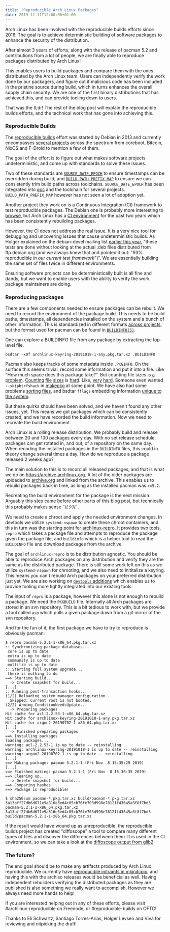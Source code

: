 ```yaml
---
title: "Reproducible Arch Linux Packages"
date: 2019-11-11T12:00:00+01:00
---
```


Arch Linux has been involved with the reproducible builds efforts since 2016.
The goal is to achieve deterministic building of software packages to enhance
the security of the distribution.

After almost 3 years of efforts, along with the release of pacman 5.2 and
contributions from a lot of people, we are finally able to reproduce packages
distributed by Arch Linux!

This enables users to build packages and compare them with the ones distributed
by the Arch Linux team. Users can independently verify the work done by our
packagers, and figure out if malicious code has been included in the pristine
source during build, which in turns enhances the overall supply chain security.
We are one of the first binary distributions that has achieved this, and can
provide tooling down to users.

That was the tl;dr! The rest of the blog post will explain the reproducible
builds efforts, and the technical work that has gone into achieving this.

### Reproducible Builds

The [reproducible builds](https://reproducible-builds.org/) effort was started
by Debian in 2013 and currently encompasses [several
projects](https://reproducible-builds.org/who/) across the spectrum from
coreboot, Bitcoin, NixOS and F-Droid to mention a few of them.

The goal of the effort is to figure out what makes software projects
undeterministic, and come up with standards to solve these issues.

Two of these standards are
[`SOURCE_DATE_EPOCH`](https://reproducible-builds.org/specs/source-date-epoch/)
to ensure timestamps can be overridden during build, and
[`BUILD_PATH_PREFIX_MAP`](https://reproducible-builds.org/specs/build-path-prefix-map/)
to ensure we can consistently trim build paths across toolchains.
`SOURCE_DATE_EPOCH` has been integrated into
[gcc](https://gcc.gnu.org/onlinedocs/cpp/Environment-Variables.html) and the
toolchain for several projects.  `BUILD_PATH_PREFIX_MAP` however has not seen a
lot of adoption yet.

Another project they work on is a Continuous Integration (CI) framework to test 
reproducible packages. The Debian one is probably more interesting to 
[browse](https://tests.reproducible-builds.org/debian/reproducible.html), but 
Arch Linux has a [CI 
environment](https://tests.reproducible-builds.org/archlinux/archlinux.html) for 
the past two years which has been consistently rebuilding packages.

However, the CI does not address the real issue. It is a very nice tool for 
debugging and uncovering issues that cause undeterministic builds. As Holger 
explained on the debian-devel mailing list [earlier this 
year](https://lists.debian.org/debian-devel/2019/03/msg00017.html), "these tests 
are done without looking at the actual .deb files distributed from 
ftp.debian.org (and we always knew that and pointed it out: "93% reproducible 
_in our current test framework_")". We are essentially building the same set of 
files twice in different environments.

Ensuring software projects can be deterministically built is all fine and dandy, 
but we want to enable users with the ability to verify the work package 
maintainers are doing.


### Reproducing packages

There are a few components needed to ensure packages can be rebuilt. We need to
record the environment of the package build. This needs to be build paths,
timestamps, all dependencies installed on the system and a bunch of other
information. This is standardized in different formats [across
projects](https://reproducible-builds.org/docs/recording/), but the format used
for pacman can be found in [`BUILDINFO(5)`](https://www.archlinux.org/pacman/BUILDINFO.5.html).

One can explore a BUILDINFO file from any package by extracting the top-level
file.
```shell
bsdtar -xOf archlinux-keyring-20191018-1-any.pkg.tar.xz .BUILDINFO
```

Pacman also keeps tracks of some metadata inside `.PKGINFO`. On the surface this
seems trivial, record some information and put it into a file. Like "How much
space does this package take?". But counting file sizes is [a
problem](https://bugs.archlinux.org/task/61717).
[Counting](https://git.archlinux.org/pacman.git/commit/?id=b264fb9e9ddcc31dc8782390309421965e507383)
[file](https://git.archlinux.org/pacman.git/commit/?id=7f258619c6c0e9f441aacbabfc1a2f5980c5cb9b)
[sizes](https://git.archlinux.org/pacman.git/commit/?id=3f1ea8b62f46a915c94a5b46e21ad39ea2628f65)
is
[hard](https://git.archlinux.org/pacman.git/commit/?id=241d6b884a3a6c883b6c61a3b175d17e7d317fc5).
Like,
[very](https://git.archlinux.org/pacman.git/commit/?id=f26cb61cb6a16c8ce85f33e6090763aced0118c3)
[hard](https://git.archlinux.org/pacman.git/commit/?id=0272fca993718460bf7ecb7fdc3ca7dad1c7e6cd).
Someone even wanted `--skipbtrfshack` in
[makepkg](https://bugs.archlinux.org/task/32228) at some point. We have also had
some problems [sorting
files](https://git.archlinux.org/pacman.git/commit/?id=b5191ea140386dd9b73e4509ffa9a6d347c1b5fa),
and bsdtar `fflags` embedding information [unique to the
system](https://git.archlinux.org/pacman.git/commit/?id=a897599fa54813ea2a225271eacd9fb6e1a6762e). 

But these quirks should have been solved, and we haven't found any other issues,
yet. This means we got packages which can be consistently created, and we have
recorded the build information. Now we need to recreate the build environment.

Arch Linux is a rolling release distribution. We probably build and release
between 20 and 100 packages every day. With no set release schedule, packages
can get rotated in, and out, of a repository on the same day. When recoding the
installed packages in the `BUILDINFO` files, this could in theory change several
times a day. How do we reproduce a package released 2 weeks ago?

The main solution to this is to record all released packages, and that is what
we do on https://archive.archlinux.org. A lot of the older packages are uploaded
to
[archive.org](https://archive.org/search.php?query=creator%3A%22Arch+Linux%22)
and linked from the archive. This enables us to rebuild packages back in time,
as long as the installed pacman was `>=5.2`.

Recreating the build environment for the package is the next mission. Arguably
this step came before other parts of this blog post, but technically this
probably makes sense ¯\\_(ツ)_/¯. 

We need to create a chroot and apply the needed environment changes. In devtools
we utilize `systemd-nspawn` to create these chroot containers, and this in turn
was the starting point for
[archlinux-repro](https://github.com/archlinux/archlinux-repro). It provides two
tools, `repro` which takes a package file and attempts to reproduce the package
given the package file, and `buildinfo` which is a helper tool to read the
`BUILDINFO` file and download packages from the archive.

The goal of `archlinux-repro` is to be distribution agnostic. You should be able
to reproduce Arch packages on any distribution and verify they are the same as
the distributed package. There is still some work left on this as we utilize
`systemd-nspawn` for chrooting, and we also need to inititalize a keyring. This
means you can't rebuild Arch packages on your preferred distribution just yet.
We are also working on [`devtools`
additions](https://github.com/eli-schwartz/devtools/blob/reproducible/makerepropkg.in)
which enables us to provide tooling more tightly integrated into our existing
tools.

The input of `repro` is a package, however this alone is not enough to rebuild a
package. We need the `PKGBUILD` file. Internally all Arch packages are stored in
an svn repository. This is a bit tedious to work with, but we provide a tool
called `asp` which pulls a given package down from a git mirror of the svn
repository.


And for the fun of it, the first package we have to try to reproduce is
obviously pacman:

```
$ repro pacman-5.2.1-1-x86_64.pkg.tar.xz 
:: Synchronizing package databases...
 core is up to date
 extra is up to date
 community is up to date
 multilib is up to date
:: Starting full system upgrade...
 there is nothing to do
==> Starting build...
  -> Create snapshot for build...
[...]
:: Running post-transaction hooks...
(1/2) Reloading system manager configuration...
  Skipped: Current root is not booted.
(2/2) Arming ConditionNeedsUpdate...
  -> Preparing packages
Hit cache for acl-2.2.53-1-x86_64.pkg.tar.xz
Hit cache for archlinux-keyring-20191018-1-any.pkg.tar.xz
Hit cache for argon2-20190702-1-x86_64.pkg.tar.xz
[...]
  -> Finished preparing packages
==> Installing packages
loading packages...
warning: acl-2.2.53-1 is up to date -- reinstalling
warning: archlinux-keyring-20191018-1 is up to date -- reinstalling
warning: argon2-20190702-1 is up to date -- reinstalling
[...]
==> Making package: pacman 5.2.1-1 (Fri Nov  8 15:35:29 2019)
[...]
==> Finished making: pacman 5.2.1-1 (Fri Nov  8 15:36:35 2019)
==> Cleaning up...
  -> Delete snapshot for build...
==> Comparing hashes...
==> Package is reproducible!

$ sha256sum pacman-*.pkg.tar.xz build/pacman-*.pkg.tar.xz 
3a13aff27db6d671e9a816e5ed4c05cb76fe703d998e78121f43645a3f8f7bd3  
pacman-5.2.1-1-x86_64.pkg.tar.xz
3a13aff27db6d671e9a816e5ed4c05cb76fe703d998e78121f43645a3f8f7bd3
build/pacman-5.2.1-1-x86_64.pkg.tar.xz
```

If the result would have wound up as unreproducible, the reproducible builds
project has created "diffoscope" a tool to compare many different types of files
and discover the differences between them. It is used in the CI environment, so
we can take a look at the [diffoscope output from
glib2](https://tests.reproducible-builds.org/archlinux/core/glib2/glib2-2.62.2-1-x86_64.pkg.tar.xz.html).


### The future?

The end goal should be to make any artifacts produced by Arch Linux
reproducible. We currently have [reproducible initramfs in
mkinitcpio](https://github.com/archlinux/mkinitcpio/pull/1), and having this
with the archiso releases would be beneficial as well. Having independent
rebuilders verifying the distributed packages as they are published is also
something we really want to accomplish. However we always need more hands to
help!

If you are interested helping out in any of these efforts, please visit
\#archlinux-reproducible on Freenode, or \#reproducible-builds on OFTC!


Thanks to Eli Schwartz, Santiago Torres-Arias, Holger Levsen and Viva for
reviewing and nitpicking the draft!
